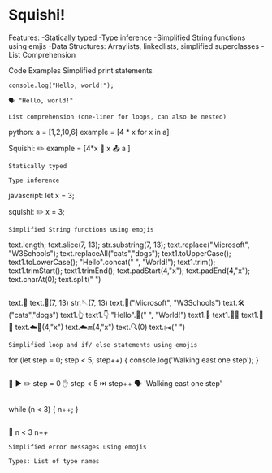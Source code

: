 # Squishi!


Features:
-Statically typed
-Type inference
-Simplified String functions using emjis
-Data Structures: Arraylists, linkedlists, simplified superclasses
-List Comprehension

Code Examples
Simplified print statements
```
console.log("Hello, world!");
```
```
🗣️ "Hello, world!"
```
```
List comprehension (one-liner for loops, can also be nested)
```
python:
a = [1,2,10,6]
example = [4 * x for x in a]

Squishi:
✏️ example = [4*x 🔄 x 📤 a ]


```
Statically typed
```
```
Type inference
```
javascript:
let x = 3;

squishi:
✏️ x = 3;
```
Simplified String functions using emojis
```
text.length;
text.slice(7, 13);
str.substring(7, 13);
text.replace("Microsoft", "W3Schools");
text.replaceAll("cats","dogs");
text1.toUpperCase();
text1.toLowerCase();
"Hello".concat(" ", "World!");
text1.trim();
text1.trimStart();
text1.trimEnd();
text.padStart(4,"x");
text.padEnd(4,"x");
text.charAt(0);
text.split(" ") 
```
```
text.📏
text.🔪(7, 13)
str.🪡(7, 13)
text.🔨("Microsoft", "W3Schools")
text.🛠️("cats","dogs")
text1.👆
text1.👇
"Hello".🧩(" ", "World!")
text1.💇
text1.💇🏁
text1.💇🔚
text.☁️🏁(4,"x")
text.☁️🔚(4,"x")
text.🔍(0)
text.✂️(" ") 
```
Simplified loop and if/ else statements using emojis
```
for (let step = 0; step < 5; step++) {
  console.log('Walking east one step');
}
```
```
🔄 ▶️ ✏️ step = 0 ✋ step < 5 ⏭️ step++
  🗣️ 'Walking east one step'
```
```
while (n < 3) {
  n++;
}
```
```
🔁 n < 3
  n++
```
Simplified error messages using emojis

Types: List of type names
